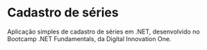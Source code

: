 # Cadastro de séries
Aplicação simples de cadastro de séries em .NET, desenvolvido no Bootcamp .NET Fundamentals, da Digital Innovation One.
